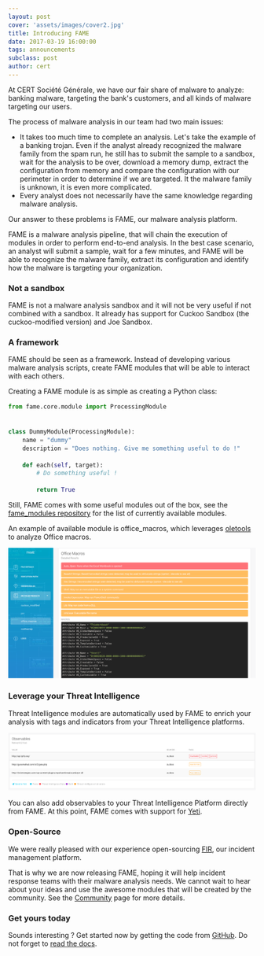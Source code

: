 ```yaml
---
layout: post
cover: 'assets/images/cover2.jpg'
title: Introducing FAME
date: 2017-03-19 16:00:00
tags: announcements
subclass: post
author: cert
---
```


At CERT Société Générale, we have our fair share of malware to analyze: banking malware, targeting the bank's customers, and all kinds of malware targeting our users.

The process of malware analysis in our team had two main issues:

* It takes too much time to complete an analysis. Let's take the example of a banking trojan. Even if the analyst already recognized the malware family from the spam run, he still has to submit the sample to a sandbox, wait for the analysis to be over, download a memory dump, extract the configuration from memory and compare the configuration with our perimeter in order to determine if we are targeted. It the malware family is unknown, it is even more complicated.
* Every analyst does not necessarily have the same knowledge regarding malware analysis.

Our answer to these problems is FAME, our malware analysis platform.

<!--more-->

FAME is a malware analysis pipeline, that will chain the execution of modules in order to perform end-to-end analysis. In the best case scenario, an analyst will submit a sample, wait for a few minutes, and FAME will be able to recognize the malware family, extract its configuration and identify how the malware is targeting your organization.

### Not a sandbox

FAME is not a malware analysis sandbox and it will not be very useful if not combined with a sandbox. It already has support for Cuckoo Sandbox (the cuckoo-modified version) and Joe Sandbox.

### A framework

FAME should be seen as a framework. Instead of developing various malware analysis scripts, create FAME modules that will be able to interact with each others.

Creating a FAME module is as simple as creating a Python class:

```python
from fame.core.module import ProcessingModule


class DummyModule(ProcessingModule):
    name = "dummy"
    description = "Does nothing. Give me something useful to do !"

    def each(self, target):
        # Do something useful !

        return True
```

Still, FAME comes with some useful modules out of the box, see the [fame_modules repository](https://github.com/certsocietegenerale/fame_modules) for the list of currently available modules.

An example of available module is office_macros, which leverages [oletools](https://github.com/decalage2/oletools) to analyze Office macros.

![alt text](/assets/images/screenshots/fame_detailed_results.png "Office Macros")

### Leverage your Threat Intelligence

Threat Intelligence modules are automatically used by FAME to enrich your analysis with tags and indicators from your Threat Intelligence platforms.

![alt text](/assets/images/screenshots/fame_ti.png "TI is awesome")

You can also add observables to your Threat Intelligence Platform directly from FAME. At this point, FAME comes with support for [Yeti](https://yeti-platform.github.io/).

### Open-Source

We were really pleased with our experience open-sourcing [FIR](https://github.com/certsocietegenerale/FIR), our incident management platform.

That is why we are now releasing FAME, hoping it will help incident response teams with their malware analysis needs. We cannot wait to hear about your ideas and use the awesome modules that will be created by the community. See the [Community](FIXME) page for more details.

### Get yours today

Sounds interesting ? Get started now by getting the code from [GitHub](https://github.com/certsocietegenerale/fame). Do not forget to [read the docs](FIXME).
